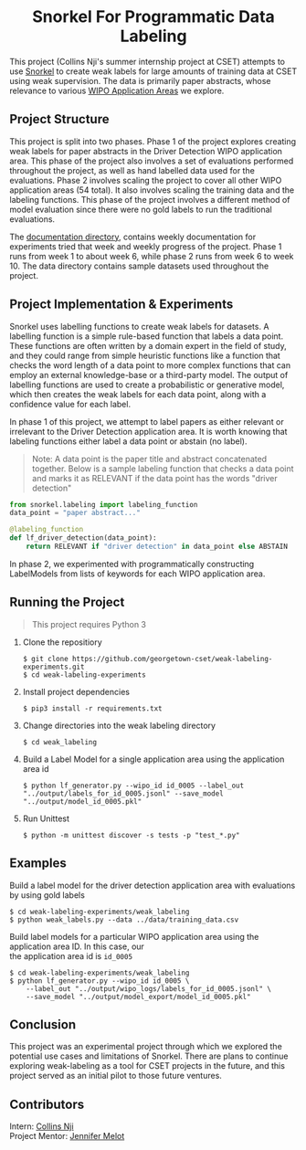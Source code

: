 <center><h1>Snorkel For Programmatic Data Labeling</h1></center>

This project (Collins Nji's summer internship project at CSET) attempts to use [Snorkel](https://www.snorkel.org) to create weak labels for large amounts of training data at CSET using weak supervision. The data is primarily paper abstracts, whose relevance to various [WIPO Application Areas](https://www.wipo.int) we explore.

## Project Structure
This project is split into two phases. Phase 1 of the project explores creating weak labels for paper abstracts in the Driver Detection WIPO application area. This phase of the project also involves a set of evaluations performed throughout the project, as well as hand labelled data used for the evaluations. Phase 2 involves scaling the project to cover all other WIPO application areas (54 total). It also involves scaling the training data and the labeling functions. This phase of the project involves a different method of model evaluation since there were no gold labels to run the traditional evaluations.

The [documentation directory](documentation/), contains weekly documentation for experiments tried that week and weekly progress of the project. Phase 1 runs from week 1 to about week 6, while phase 2 runs from week 6 to week 10. The data directory contains sample datasets used throughout the project. 


## Project Implementation & Experiments
Snorkel uses labelling functions to create weak labels for datasets. A labelling function is a simple rule-based function that labels a data point. These functions are often written by a domain expert in the field of study, and they could range from simple heuristic functions like a function that checks the word length of a data point to more complex functions that can employ an external knowledge-base or a third-party model. The output of labelling functions are used to create a probabilistic or generative model, which then creates the weak labels for each data point, along with a confidence value for each label. 

In phase 1 of this project, we attempt to label papers as either relevant or irrelevant to the Driver Detection application area. It is worth knowing that labeling functions either label a data point or abstain (no label). 
> Note: A data point is the paper title and abstract concatenated together. 
Below is a sample labeling function that checks a data point and marks it as RELEVANT if the data point has the words "driver detection"
```python
from snorkel.labeling import labeling_function
data_point = "paper abstract..."

@labeling_function
def lf_driver_detection(data_point):
    return RELEVANT if "driver detection" in data_point else ABSTAIN
```

In phase 2, we experimented with programmatically constructing LabelModels from lists of keywords for each WIPO application area.

## Running the Project
> This project requires Python 3

1. Clone the repositiory     
   ```shell
   $ git clone https://github.com/georgetown-cset/weak-labeling-experiments.git
   $ cd weak-labeling-experiments
   ```
2. Install project dependencies    
    ```shell
    $ pip3 install -r requirements.txt
    ```
3. Change directories into the weak labeling directory
   ```shell
   $ cd weak_labeling
   ```
4. Build a Label Model for a single application area using the application area id   
   ```shell
   $ python lf_generator.py --wipo_id id_0005 --label_out "../output/labels_for_id_0005.jsonl" --save_model "../output/model_id_0005.pkl"
    ```
5. Run Unittest
    ```shell
    $ python -m unittest discover -s tests -p "test_*.py"
    ```

## Examples
Build a label model for the driver detection application area with evaluations by using gold labels
```shell
$ cd weak-labeling-experiments/weak_labeling
$ python weak_labels.py --data ../data/training_data.csv
```

Build label models for a particular WIPO application area using the application area ID. In this case, our    
the application area id is `id_0005`
```shell
$ cd weak-labeling-experiments/weak_labeling
$ python lf_generator.py --wipo_id id_0005 \
    --label_out "../output/wipo_logs/labels_for_id_0005.jsonl" \
    --save_model "../output/model_export/model_id_0005.pkl"
```

## Conclusion
This project was an experimental project through which we explored the potential use cases and limitations of Snorkel. There are plans to continue exploring weak-labeling as a tool for CSET projects in the future, and this project served as an initial pilot to those future ventures.

## Contributors
Intern: [Collins Nji](https://github.com/collinsnji)    
Project Mentor: [Jennifer Melot](https://github.com/jmelot)    

